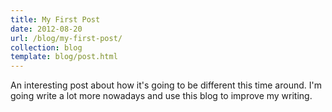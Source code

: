 ```yaml
---
title: My First Post
date: 2012-08-20
url: /blog/my-first-post/
collection: blog
template: blog/post.html
---
```


An interesting post about how it's going to be different this time around. I'm going write a lot more nowadays and use this blog to improve my writing.
